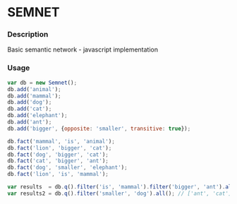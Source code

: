 SEMNET
======

### Description

Basic semantic network - javascript implementation


### Usage

```js
var db = new Semnet();
db.add('animal');
db.add('mammal');
db.add('dog');
db.add('cat');
db.add('elephant');
db.add('ant');
db.add('bigger', {opposite: 'smaller', transitive: true});

db.fact('mammal', 'is', 'animal');
db.fact('lion', 'bigger', 'cat');
db.fact('dog', 'bigger', 'cat');
db.fact('cat', 'bigger', 'ant');
db.fact('dog', 'smaller', 'elephant');
db.fact('lion', 'is', 'mammal');

var results  = db.q().filter('is', 'mammal').filter('bigger', 'ant').all(); // ['lion']
var results2 = db.q().filter('smaller', 'dog').all(); // ['ant', 'cat']

```
